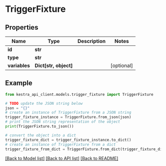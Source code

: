 # TriggerFixture


## Properties

Name | Type | Description | Notes
------------ | ------------- | ------------- | -------------
**id** | **str** |  | 
**type** | **str** |  | 
**variables** | **Dict[str, object]** |  | [optional] 

## Example

```python
from kestra_api_client.models.trigger_fixture import TriggerFixture

# TODO update the JSON string below
json = "{}"
# create an instance of TriggerFixture from a JSON string
trigger_fixture_instance = TriggerFixture.from_json(json)
# print the JSON string representation of the object
print(TriggerFixture.to_json())

# convert the object into a dict
trigger_fixture_dict = trigger_fixture_instance.to_dict()
# create an instance of TriggerFixture from a dict
trigger_fixture_from_dict = TriggerFixture.from_dict(trigger_fixture_dict)
```
[[Back to Model list]](../README.md#documentation-for-models) [[Back to API list]](../README.md#documentation-for-api-endpoints) [[Back to README]](../README.md)


